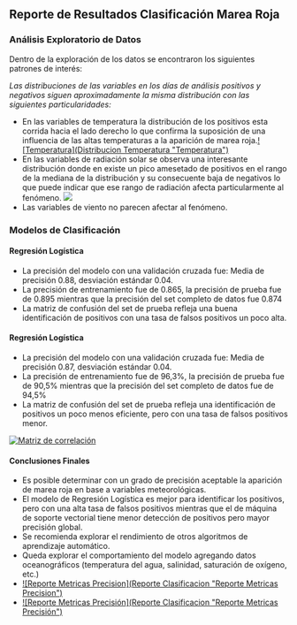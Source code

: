 ## Reporte de Resultados Clasificación Marea Roja
### Análisis Exploratorio de Datos
Dentro de la exploración de los datos se encontraron los siguientes patrones de interés:

*Las distribuciones de las variables en los días de análisis positivos y negativos siguen aproximadamente la misma distribución con las siguientes particularidades:*
* En las variables de temperatura la distribución de los positivos esta corrida hacia el lado derecho lo que confirma la suposición de una influencia de las altas temperaturas a la aparición de marea roja.[![Temperatura](Distribucion Temperatura "Temperatura")](https://github.com/VictorVisnuk/MareaRoja/blob/main/reports/figures/Figura2.png "Temperatura")
* En las variables de radiación solar se observa una interesante distribución donde en existe un pico amesetado de positivos en el rango de la mediana de la distribución y su consecuente baja de negativos lo que puede indicar que ese rango de radiación afecta particularmente al fenómeno. [![](Radiacion)](https://github.com/VictorVisnuk/MareaRoja/blob/main/reports/figures/Figura1.png)
* Las variables de viento no parecen afectar al fenómeno.


### Modelos de Clasificación
#### Regresión Logística
* La precisión del modelo con una validación cruzada fue: Media de precisión 0.88, desviación estándar 0.04.
* La precisión de entrenamiento fue de 0.865, la precisión de prueba fue de 0.895 mientras que la precisión del set completo de datos fue 0.874
* La matriz de confusión del set de prueba refleja una buena identificación de positivos con una tasa de falsos positivos un poco alta.

#### Regresión Logística
* La precisión del modelo con una validación cruzada fue: Media de precisión 0.87, desviación estándar 0.04.
* La precisión de entrenamiento fue de 96,3%, la precisión de prueba fue de 90,5% mientras que la precisión del set completo de datos fue de 94,5%
* La matriz de confusión del set de prueba refleja una identificación de positivos un poco menos eficiente, pero con una tasa de falsos positivos menor.

[![Matriz de correlación](MapaDeCalor "Matriz de correlación")](https://github.com/VictorVisnuk/MareaRoja/blob/main/reports/figures/Figura3.png "Matriz de correlación")
#### Conclusiones Finales
+ Es posible determinar con un grado de precisión aceptable la aparición de marea roja en base a variables meteorológicas.
+ El modelo de Regresión Logística es mejor para identificar los positivos, pero con una alta tasa de falsos positivos mientras que el de máquina de soporte vectorial tiene menor detección de positivos pero mayor precisión global.
+ Se recomienda explorar el rendimiento de otros algoritmos de aprendizaje automático.
+ Queda explorar el comportamiento del modelo agregando datos oceanográficos (temperatura del agua, salinidad, saturación de oxígeno, etc.)
+ [![Reporte Metricas Precision](Reporte Clasificacion "Reporte Metricas Precision")](https://github.com/VictorVisnuk/MareaRoja/blob/main/reports/figures/Figura4.png "Reporte Metricas Precision")
+ [![Reporte Metricas Precisión](Reporte Clasificacion "Reporte Metricas Precisión")](https://github.com/VictorVisnuk/MareaRoja/blob/main/reports/figures/Figura5.png "Reporte Metricas Precisión")

